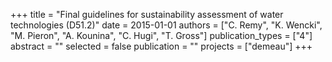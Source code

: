 +++
title = "Final guidelines for sustainability assessment of water technologies (D51.2)"
date = 2015-01-01
authors = ["C. Remy", "K. Wencki", "M. Pieron", "A. Kounina", "C. Hugi", "T. Gross"]
publication_types = ["4"]
abstract = ""
selected = false
publication = ""
projects = ["demeau"]
+++

